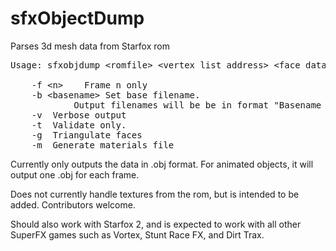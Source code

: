 # sfxObjectDump
Parses 3d mesh data from Starfox rom

<pre>
Usage: sfxobjdump &lt;romfile&gt; &lt;vertex list address&gt; &lt;face data address&gt;

	-f &lt;n&gt;	Frame n only
	-b &lt;basename&gt;	Set base filename.
			Output filenames will be be in format "Basename nn"
	-v	Verbose output
	-t	Validate only.
	-g	Triangulate faces
	-m	Generate materials file
</pre>

Currently only outputs the data in .obj format. For animated objects, it will output one .obj for each frame.

Does not currently handle textures from the rom, but is intended to be added. Contributors welcome.

Should also work with Starfox 2, and is expected to work with all other SuperFX games such as Vortex, Stunt Race FX, and Dirt Trax.
